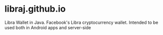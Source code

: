 # libraj.github.io
Libra Wallet in Java. Facebook's Libra cryptocurrency wallet. Intended to be used both in Android apps and server-side 
